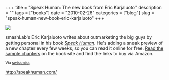 +++
title = "Speak Human: The new book from Eric Karjaluoto"
description = ""
tags = ["books"]
date = "2010-02-26"
categories = ["blog"]
slug = "speak-human-new-book-eric-karjaluoto"
+++



  <div class="notebook-screenshot"><a href="http://speakhuman.com/"><img src="http://media.konigi.com/bluga/wt4b87e75116e96_large.jpg"/></a></div><p>smashLab's Eric Karjaluoto writes about outmarketing the big guys by getting personal in his book <em><a href="http://speakhuman.com/">Speak Human</a></em>. He's adding a sneak preview of a new chapter every few weeks, so you can read it online for free. <a href="http://speakhuman.com/">Read the sample chapters</a> on the book site and find the links to buy via Amazon.</p>

<p><small>Via <a href="http://www.swiss-miss.com/2010/02/speak-human.html">swissmiss</a></small></p>

    
  <a href="http://speakhuman.com/">http://speakhuman.com/</a>
